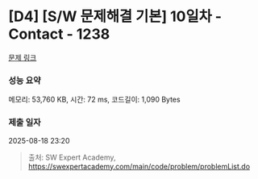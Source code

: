# [D4] [S/W 문제해결 기본] 10일차 - Contact - 1238 

[문제 링크](https://swexpertacademy.com/main/code/problem/problemDetail.do?contestProbId=AV15B1cKAKwCFAYD) 

### 성능 요약

메모리: 53,760 KB, 시간: 72 ms, 코드길이: 1,090 Bytes

### 제출 일자

2025-08-18 23:20



> 출처: SW Expert Academy, https://swexpertacademy.com/main/code/problem/problemList.do
